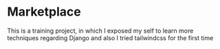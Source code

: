 # Marketplace
This is a training project, in which I exposed my self to learn more techniques regarding Django and also I tried tailwindcss for the first time
